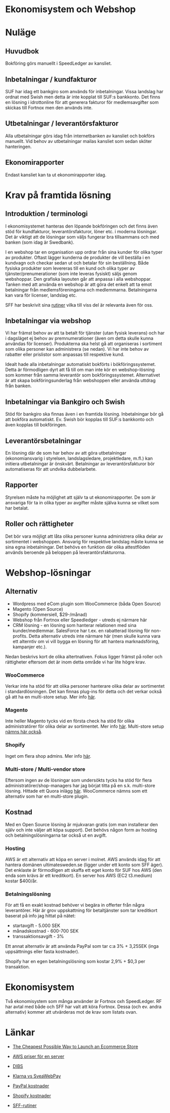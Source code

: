 # Ekonomisystem och Webshop

# Nuläge

## Huvudbok

Bokföring görs manuellt i SpeedLedger av kansliet.

## Inbetalningar / kundfakturor

SUF har idag ett bankgiro som används för inbetalningar. Vissa landslag har ordnat med Swish men detta är inte kopplat till SUF:s bankkonto. Det finns en lösning i idrottonline för att generera fakturor för medlemsavgifter som skickas till Fortnox men den används inte.

## Utbetalningar / leverantörsfakturor

Alla utbetalningar görs idag från internetbanken av kansliet och bokförs manuellt. Vid behov av utbetalningar mailas kansliet som sedan sköter hanteringen.

## Ekonomirapporter

Endast kansliet kan ta ut ekonomirapporter idag.


# Krav på framtida lösning

## Introduktion / terminologi

I ekonomisystemet hanteras den löpande bokföringen och det finns även stöd för kundfakturor, leverantörsfakturor, löner etc. i moderna lösningar. Det är viktigt att de lösningar som väljs fungerar bra tillsammans och med banken (som idag är Swedbank).

I en webshop tar en organisation upp ordrar från sina kunder för olika typer av produkter. Oftast lägger kunderna de produkter de vill beställa i en kundvagn och checkar sedan ut och betalar för sin beställning. Både fysiska produkter som levereras till en kund och olika typer av tjänster/prenumerationer (som inte leveras fysiskt) säljs genom webshoppar. Den grafiska layouten går att anpassa i alla webshoppar. Tanken med att använda en webshop är att göra det enkelt att ta emot betalningar från medlemsföreningarna och medlemmarna. Betalningarna kan vara för licenser, landslag etc.

SFF har beskrivit sina [rutiner](http://styrelse.frisbeesport.se/sff-rutiner) vilka till viss del är relevanta även för oss. 

## Inbetalningar via webshop

Vi har främst behov av att ta betalt för tjänster (utan fysisk leverans) och har i dagsläget ej behov av premnumerationer (även om detta skulle kunna användas för licenser). Produkterna ska helst gå att organiseras i sortiment som olika personer kan administrera (se nedan). Vi har inte behov av rabatter eller prislistor som anpassas till respektive kund.

Idealt hade alla inbetalningar automatiskt bokförts i bökföringssystemet. Detta är förmodligen dyrt att få till om man inte kör en webshop-lösning som kommer från samma leverantör som bokföringssystemet. Alternativet är att skapa bokföringsunderlag från webshoppen eller använda uttdrag från banken.


## Inbetalningar via Bankgiro och Swish

Stöd för bankgiro ska finnas även i en framtida lösning. Inbetalningar bör gå att bokföra automatiskt. Ev. Swish bör kopplas till SUF:s bankkonto och även kopplas till bokföringen.


## Leverantörsbetalningar

En lösning där de som har behov av att göra utbetalningar (ekonomiansvarig i styrelsen, landslagsledare, projektledare, m.fl.) kan initiera utbetalningar är önskvärt. Betalningar av leverantörsfakturor bör automatiseras för att undvika dubbelarbete.


## Rapporter

Styrelsen måste ha möjlighet att själv ta ut ekonomirapporter. De som är ansvariga för ta in olika typer av avgifter måste själva kunna se vilket som har betalat.


## Roller och rättigheter

Det bör vara möjligt att låta olika personer kunna administrera olika delar av sortimentet i webshoppen. Ansvarig för respektive landslag måste kunna se sina egna inbetalningar. Det behövs en funktion där olika attestflöden används beroende på beloppen på leverantörsfakturorna.


# Webshop-lösningar

## Alternativ

* Wordpress med eCom plugin som WooCommerce (båda Open Source)
* Magento (Open Source)
* Shopify (kommersiell, $29-/månad)
* Webshop från Fortnox eller Speedledger - utreds ej närmare här
* CRM lösning - en lösning som hanterar relationen med sina kunder/medlemmar. SalesForce har t.ex. en rabatterad lösning för non-profits. Detta alternativ utreds inte närmare här (men skulle kunna vara ett alterntiv om vi vill bygga en lösning för att hantera marknadsföring, kampanjer etc.).

Nedan beskrivs kort de olika altertnativen. Fokus ligger främst på roller och rättigheter eftersom det är inom detta område vi har lite högre krav.


### WooCommerce

Verkar inte ha stöd för att olika personer hanterare olika delar av sortimentet i standardlösningen. Det kan finnas plug-ins för detta och det verkar också gå att ha en multi-store setup. Mer info [här](https://docs.woocommerce.com/document/roles-capabilities/).


### Magento

Inte heller Magento tycks vid en första check ha stöd för olika administratörer för olika delar av sortimentet. Mer info [här](https://docs.magento.com/m1/ce/user_guide/store-operations/admin-overview.html). Multi-store setup [nämns här också](https://devdocs.magento.com/guides/v2.2/config-guide/multi-site/ms_over.html).


### Shopify

Inget om flera shop admins. Mer info [här](https://help.shopify.com/en/manual/intro-to-shopify/shopify-admin/shopify-admin-overview).

### Multi-store / Multi-vendor store

Eftersom ingen av de lösningar som undersökts tycks ha stöd för flera administratörer/shop-managers har jag börjat titta på en s.k. multi-store lösning. Hittade ett Quora inlägg [här](https://www.quora.com/I-want-a-website-where-people-can-make-their-stores-and-sell-their-products-My-website-will-be-just-like-a-shopping-mall-where-different-sellers-will-add-their-products-to-stores-What-are-any-open-source-CMS-or-platforms-which-provide-this-functionality). WooCommerce nämns som ett alternativ som har en multi-store plugin.

## Kostnad

Med en Open Source lösning är mjukvaran gratis (om man installerar den själv och inte väljer att köpa support). Det behövs någon form av hosting och betalningslösningarna tar också ut en avgift.

### Hosting

AWS är ett alternativ att köpa en server i molnet. AWS används idag för att hantera domänen ultimatesweden.se (ligger under ett konto som SFF äger). Det enklaste är förmodligen att skaffa ett eget konto för SUF hos AWS (den enda som krävs är ett kreditkort). En server hos AWS (EC2 t3.medium) kostar $400/år.

### Betalningslösning

För att få en exakt kostnad behöver vi begära in offerter från några leverantörer. Här är grov 
uppskattning för betaltjänster som tar kreditkort baserat på info jag hittat på nätet:
* startavgift - 5.000 SEK
* månadskostnad - 600-700 SEK
* transsaktionsavgift - 3%

Ett annat alternativ är att använda PayPal som tar c:a 3% + 3,25SEK (inga uppsättnings eller fasta kostnader).

Shopify har en egen betalningslösning som kostar 2,9% + $0,3 per transaktion.


# Ekonomisystem

Två ekonomisystem som många använder är Fortnox oxh SpeedLedger. RF har avtal med både och SFF har valt att köra Fortnox. Dessa (och ev. andra alternativ) kommer att utvärderas mot de krav som listats ovan.



# Länkar

* [The Cheapest Possible Way to Launch an Ecommerce Store](https://ecommerce-platforms.com/ecommerce-selling-advice/the-cheapest-possible-way-to-launch-an-ecommerce-store)
* [AWS priser för en server](https://aws.amazon.com/ec2/pricing/on-demand/)
* [DIBS](https://www.dibs.se/woo-commerce)
* [Klarna vs SveaWebPay](http://driva-webshop.se/klarna-eller-sveawebpay/)
* [PayPal kostnader](https://www.paypal.com/se/webapps/mpp/paypal-fees)
* [Shopify kostnader](https://www.shopify.com/pricing)

* [SFF-rutiner](http://styrelse.frisbeesport.se/sff-rutiner) 
